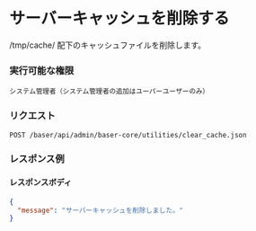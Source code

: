 # サーバーキャッシュを削除する

/tmp/cache/ 配下のキャッシュファイルを削除します。

### 実行可能な権限
```
システム管理者（システム管理者の追加はユーパーユーザーのみ）
```

### リクエスト
```
POST /baser/api/admin/baser-core/utilities/clear_cache.json
```

### レスポンス例
#### レスポンスボディ
```json
{
  "message": "サーバーキャッシュを削除しました。"
}

```
